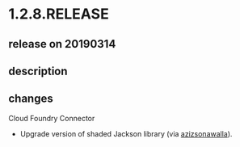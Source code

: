# 1.2.8.RELEASE

## release on 20190314
## description
## changes
Cloud Foundry Connector

* Upgrade version of shaded Jackson library (via <a href="https://github.com/azizsonawalla">azizsonawalla</a>).


